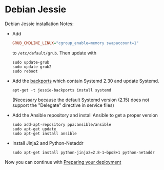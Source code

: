 # Debian Jessie

Debian Jessie installation Notes:

- Add

  ```ini
  GRUB_CMDLINE_LINUX="cgroup_enable=memory swapaccount=1"
  ```

  to `/etc/default/grub`. Then update with

  ```ShellSession
  sudo update-grub
  sudo update-grub2
  sudo reboot
  ```

- Add the [backports](https://backports.debian.org/Instructions/) which contain Systemd 2.30 and update Systemd.

  ```ShellSession
  apt-get -t jessie-backports install systemd
  ```

  (Necessary because the default Systemd version (2.15) does not support the "Delegate" directive in service files)

- Add the Ansible repository and install Ansible to get a proper version

  ```ShellSession
  sudo add-apt-repository ppa:ansible/ansible
  sudo apt-get update
  sudo apt-get install ansible
  ```

- Install Jinja2 and Python-Netaddr

  ```ShellSession
  sudo apt-get install python-jinja2=2.8-1~bpo8+1 python-netaddr
  ```

Now you can continue with [Preparing your deployment](getting-started.md#starting-custom-deployment)

